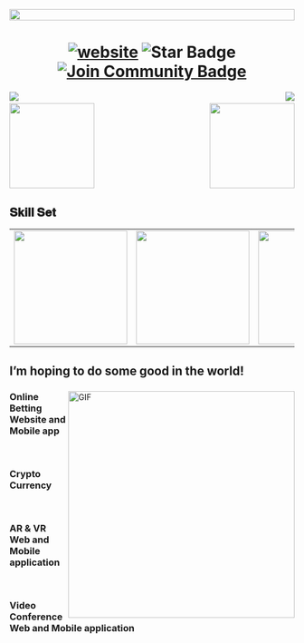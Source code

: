 <p align="center"><img align="center" src="https://github.com/loganworld/loganworld/blob/main/logo.jpg?raw=true" style = "width: -webkit-fill-available;"/></p>
<h1 align="center">
  <a href="/"><img src="https://img.shields.io/static/v1?label=&labelColor=505050&message=findwrk&color=%230076D6&style=flat&logo=google-chrome&logoColor=%230076D6" alt="website"/></a>
  <img src="https://img.shields.io/static/v1?label=%F0%9F%8C%9F&message=If%20Useful&style=style=flat&color=BC4E99" alt="Star Badge"/>
  <a href="https://join.skype.com/invite/WMEJuPQ3viqA"><img src="https://img.shields.io/discord/733027681184251937.svg?style=flat&label=Join%20Community&color=7289DA" alt="Join Community Badge"/></a>
</h1>
<img align="left" src="https://visitor-badge.laobi.icu/badge?page_id=loganworld.loganworld" />
<img align="right" src="https://img.shields.io/github/followers/loganworld?label=Follow&style=social" />
<h1 align="center"></h1>
<img align="left" height="150px" src="https://github-readme-stats.vercel.app/api?username=loganworld&show_icons=true&theme=merko&count_private=true" />
<img align="right" height="150px" src="https://github-readme-stats.vercel.app/api/top-langs/?username=loganworld&layout=compact&theme=merko&count_private=true" />
<img height="150px" />

<h2 font-weight="bold">𝐒𝐤𝐢𝐥𝐥 𝐒𝐞𝐭</h2>
<table>
  <tr>
    <td><img src="https://smartcontractprogrammer.com/static/media/logo.cae6ce4a.svg" width="200"></td>
    <td><img src="https://cdn.iconscout.com/icon/free/png-128/react-3-1175109.png" width="200"></td>
    <td><img src="https://cdn.iconscout.com/icon/free/png-128/nodejs-2-226035.png" width="200"></td>
    <td><img src="https://cdn.iconscout.com/icon/free/png-128/python-20-1175115.png" width="200"></td>
    <td><img src="https://cdn.iconscout.com/icon/free/png-128/typescript-1-1175078.png" width="200"></td>
  </tr>
</table>


## I’m hoping to do some good in the world!

<div>
<img align="right" alt="GIF" src="https://github.com/abhisheknaiidu/abhisheknaiidu/blob/master/code.gif?raw=true" width="400" />
 
### Online Betting Website and Mobile app
<br />

### Crypto Currency
<br />

### AR & VR Web and Mobile application
<br />

### Video Conference Web and Mobile application
<br />

</div>
